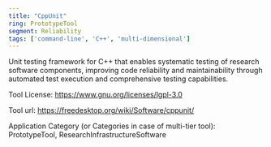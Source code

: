 ```yaml
---
title: "CppUnit"
ring: PrototypeTool
segment: Reliability
tags: ['command-line', 'C++', 'multi-dimensional']
---
```

Unit testing framework for C++ that enables systematic testing of research software components, improving code reliability and maintainability through automated test execution and comprehensive testing capabilities.

Tool License: https://www.gnu.org/licenses/lgpl-3.0

Tool url: https://freedesktop.org/wiki/Software/cppunit/

Application Category (or Categories in case of multi-tier tool): PrototypeTool, ResearchInfrastructureSoftware
